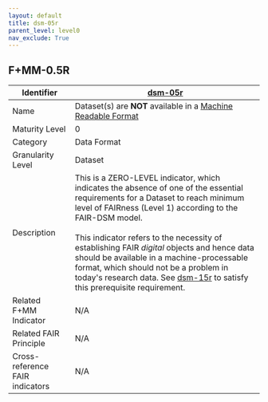 ```yaml
---
layout: default
title: dsm-05r
parent_level: level0
nav_exclude: True
---
```


## F+MM-0.5R

| Identifier | [dsm-05r](https://github.com/FAIRplus/Data-Maturity/blob/master/docs/_indicators/dsm-05r.md) |
| --------- | ----------|
| Name | Dataset(s) are **NOT** available in a [Machine Readable Format](https://fairplus.github.io/Data-Maturity/docs/Glossary/#machine-readable-format) |
| Maturity Level | 0 |
| Category | Data Format |
| Granularity Level | Dataset |
| Description | This is a ZERO-LEVEL indicator, which indicates the absence of one of the essential requirements for a Dataset to reach minimum level of FAIRness (Level 1) according to the FAIR-DSM model. <br><br> This indicator refers to the necessity of establishing FAIR *digital* objects and hence data should be available in a machine-processable format, which should not be a problem in today's research data. See [dsm-15r](https://fairplus.github.io/Data-Maturity/docs/Indicators/#dsm-15r) to satisfy this prerequisite requirement. |
| Related F+MM Indicator| N/A |
| Related FAIR Principle | N/A |
| Cross-reference FAIR indicators | N/A |
